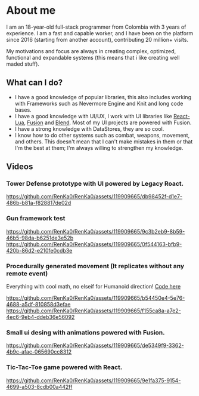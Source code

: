 # About me
I am an 18-year-old full-stack programmer from Colombia with 3 years of experience. I am a fast and capable worker, and I have been on the platform since 2016 (starting from another account), contributing 20 million+ visits.

My motivations and focus are always in creating complex, optimized, functional and expandable systems (this means that i like creating well maded stuff).

## What can I do?
* I have a good knowledge of popular libraries, this also includes working with Frameworks such as Nevermore Engine and Knit and long code bases.
* I have a good knowledge with UI/UX, I work with UI libraries like [React-Lua](https://jsdotlua.github.io/react-lua/), [Fusion](https://elttob.uk/Fusion/0.2/) and [Blend](https://quenty.github.io/NevermoreEngine/api/Blend/). Most of my UI projects are powered with Fusion.
* I have a strong knowledge with DataStores, they are so cool.
* I know how to do other systems such as combat, weapons, movement, and others. This doesn't mean that I can't make mistakes in them or that I'm the best at them; I'm always willing to strengthen my knowledge.

## Videos
### Tower Defense prototype with UI powered by Legacy Roact.
https://github.com/RenKa0/RenKa0/assets/119909665/db98452f-d1e7-486b-b81a-f828817de02d

### Gun framework test
https://github.com/RenKa0/RenKa0/assets/119909665/9c3b2eb9-8b59-46b5-98da-b6251de3e52b
https://github.com/RenKa0/RenKa0/assets/119909665/0f544163-bfb9-420b-86d2-e210fe0cdb3e

### Procedurally generated movement (It replicates without any remote event)
Everything with cool math, no elseif for Humanoid direction! [Code here](https://github.com/RenKa0/RenKa0/blob/main/MovementThing.lua)

https://github.com/RenKa0/RenKa0/assets/119909665/b54450e4-5e76-4688-a5df-810858d3efae
https://github.com/RenKa0/RenKa0/assets/119909665/f155ca8a-a7e2-4ec6-9eb4-ddeb36e56092

### Small ui desing with animations powered with Fusion.
https://github.com/RenKa0/RenKa0/assets/119909665/de5349f9-3362-4b9c-afac-065690cc8312

### Tic-Tac-Toe game powered with React.
https://github.com/RenKa0/RenKa0/assets/119909665/9e1fa375-9154-4699-a503-8cdb00a442ff
